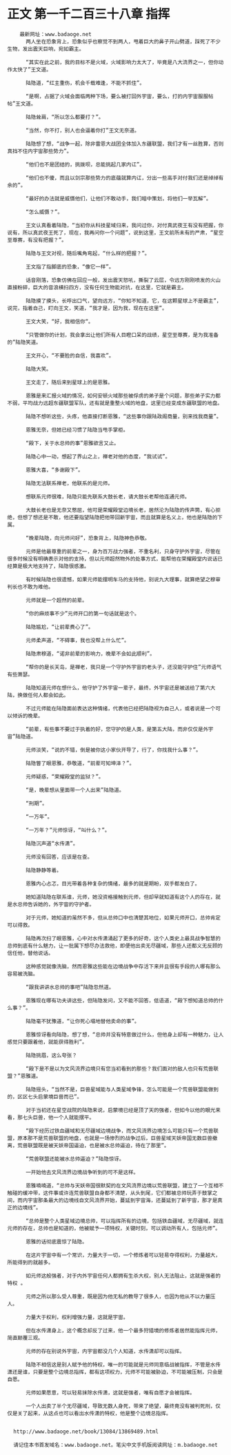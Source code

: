 # 正文 第一千二百三十八章 指挥
        最新网址：www.badaoge.net
          两人坐在恐象背上，恐象似乎也察觉不到两人，甩着巨大的鼻子开山劈道，踩死了不少生物，发出震天巨响，宛如霸主。
      
          “其实在此之前，我的目标不是火域，火域影响力太大了，毕竟是八大流界之一，但你动作太快了”王文道。
      
          陆隐道，“红主重伤，机会千载难逢，不能不抓住”。
      
          “是啊，占据了火域会面临两种下场，要么被打回外宇宙，要么，打的内宇宙服服帖帖”王文道。
      
          陆隐耸肩，“所以怎么都要打？”。
      
          “当然，你不打，别人也会逼着你打”王文无奈道。
      
          陆隐想了想，“战争一起，除非雷恩大战团全体加入东疆联盟，我们才有一丝胜算，否则真挡不住内宇宙那些势力”。
      
          “他们也不是团结的，挑拨呗，总能挑起几家内讧”。
      
          “他们也不傻，而且以剑宗那些势力的底蕴就算内讧，分出一些高手对付我们还是绰绰有余的”。
      
          “最好的办法就是威慑他们，让他们不敢动手，我们暗中策划，将他们一举瓦解”。
      
          “怎么威慑？”。
      
          王文认真看着陆隐，“当初你从科技星域归来，我问过你，对付真武夜王有没有把握，你说有，所以真武夜王死了，现在，我再问你一个问题”，说到这里，王文前所未有的严肃，“星空至尊赛，有没有把握？”。
      
          陆隐与王文对视，随后嘴角弯起，“什么样的把握？”。
      
          王文指了指脚底的恐象，“像它一样”。
      
          话音刚落，恐象仿佛在回应一般，发出震天怒吼，撕裂了云层，令远方刚刚喷发的火山直接粉碎，巨大的音浪横扫四方，没有任何生物能对抗，在这里，它就是霸主。
      
          陆隐摸了摸头，长呼出口气，望向远方，“你知不知道，它，在这颗星球上不是霸主”，说完，指着自己，盯向王文，笑道，“我才是，因为我，现在在这里”。
      
          王文大笑，“好，我相信你“。
      
          “只管做你的计划，我会拿出让他们所有人目瞪口呆的战绩，星空至尊赛，是为我准备的”陆隐笑道。
      
          王文开心，“不要脸的自信，我喜欢”。
      
          陆隐大笑。
      
          王文走了，随后来到星球上的是恩雅。
      
          恩雅是来汇报火域的情况，如何安顿火域那些被俘虏的弟子是个问题，那些弟子实力都不弱，平均战力远超东疆联盟军队，还有就是重整火域的地盘，这里已经变成东疆联盟的地盘。
      
          陆隐不想听这些，头疼，他直接打断恩雅，“这些事你跟陆政阁商量，别来找我商量”。
      
          恩雅无奈，但她已经习惯了陆隐当甩手掌柜。
      
          “殿下，关于水总帅的事”恩雅欲言又止。
      
          陆隐心中一动，想起了界山之上，禅老对他的态度，“我试试”。
      
          恩雅大喜，“多谢殿下”。
      
          陆隐无法联系禅老，他联系的是元师。
      
          想联系元师很难，陆隐只能先联系大鼓长老，请大鼓长老帮他连通元师。
      
          大鼓长老也是无奈又憋屈，他可是荣耀殿堂边境长老，居然沦为陆隐的传声筒，有心拒绝，但想了想还是不敢，他还要指望陆隐把他带回新宇宙，而且就算是名义上，他也是陆隐的下属。
      
          “晚辈陆隐，向元师问好”，恐象背上，陆隐神色恭敬。
      
          元师是他最尊重的前辈之一，身为百万战力强者，不重名利，只身守护外宇宙，尽管在很多时候没有明确表示对他的支持，但以元师超然物外的处事方式，能帮他在荣耀殿堂内说话已经算是极大地支持了，陆隐很感激。
      
          有时候陆隐也很遗憾，如果元师能摆明车马的支持他，别说九大理事，就算绝望之穆审判长也不敢为难他。
      
          元师就是一个超然的前辈。
      
          “你的麻烦事不少”元师开口的第一句话就是这个。
      
          陆隐尴尬，“让前辈费心了”。
      
          元师柔声道，“不碍事，我也没帮上什么忙”。
      
          陆隐肃穆道，“诺非前辈的影响力，晚辈不会如此顺利”。
      
          “帮你的是长天岛，是禅老，我只是一个守护外宇宙的老头子，还没能守护住”元师语气有些萧瑟。
      
          陆隐知道元师在想什么，他守护了外宇宙一辈子，最终，外宇宙还是被送给了第六大陆，换做任何人都会如此。
      
          不过元师能在陆隐面前表达这种情绪，代表他已经把陆隐视为自己人，或者说是一个可以倾诉的晚辈。
      
          “前辈，有些事不要过于执着的好，您守护的是人类，是第五大陆，而非仅仅是外宇宙”陆隐道。
      
          元师淡笑，“说的不错，倒是被你这小家伙开导了，行了，你找我什么事？”。
      
          陆隐瞥了眼恩雅，恭敬道，“前辈可知坤泽？”。
      
          元师疑惑，“荣耀殿堂的监狱？”。
      
          “是，晚辈想从里面带一个人出来”陆隐道。
      
          “刑期”。
      
          “一万年”。
      
          “一万年？”元师惊讶，“叫什么？”。
      
          陆隐沉声道“水传潇”。
      
          元师没有回答，应该是在查。
      
          陆隐静静等着。
      
          恩雅内心忐忑，目光带着各种复杂的情绪，最多的就是期盼，双手都发白了。
      
          她知道陆隐在联系谁，元师，她没资格接触到元师，但却早就知道有这个人的存在，就是水总帅告诉她的，外宇宙的守护者。
      
          对于元师，她知道的虽然不多，但从总帅口中也清楚其地位，如果元师开口，总帅肯定可以得救。
      
          陆隐再次扫了眼恩雅，心中对水传潇涌起了更多的好奇，这个人类史上最具战争智慧的总帅到底有什么魅力，让一批属下想尽办法救他，即便他出卖无尽疆域，那些人还都义无反顾的信任他，替他说话。
      
          这种感觉就像洗脑，然而恩雅这些能在边境战争中存活下来并且很有手段的人哪有那么容易被洗脑。
      
          “跟我讲讲水总帅的事吧”陆隐忽然道。
      
          恩雅现在哪有功夫讲这些，但陆隐发问，又不能不回答，低语道，“殿下想知道总帅的什么事？”。
      
          陆隐毫不犹豫道，“让你死心塌地替他卖命的事”。
      
          恩雅惊讶看向陆隐，想了想，“总帅并没有特意做过什么，但他身上却有一种魅力，让人感觉只要跟着他，就能获得胜利”。
      
          陆隐挑眉，这么夸张？
      
          “殿下是不是以为文风流界边境只有您当初看到的那些？我们面对的敌人也只有荒兽联盟？”恩雅道。
      
          陆隐摇头，“当然不是，巨兽星域能与人类星域争锋，怎么可能是一个荒兽联盟能做到的，区区七头启蒙境巨兽而已”。
      
          对于当初还在星空战院的陆隐来说，启蒙境已经是顶了天的强者，但如今以他的眼光来看，那七头巨兽，他一个人就能摆平。
      
          “殿下经历过铁血疆域和无尽疆域边境战争，而文风流界边境怎么可能只有一个荒兽联盟，原本那不是荒兽联盟的地盘，也就是一场惨烈的战争过后，巨兽星域天妖帝国无数巨兽撤离，荒兽联盟既是被天妖帝国逼迫，也是被水总帅逼迫，待在了那里”。
      
          “荒兽联盟还能被水总帅逼迫？”陆隐惊讶。
      
          一开始他去文风流界边境战争听到的可不是这样。
      
          恩雅喃喃道，“总帅与天妖帝国很默契的在文风流界边境以荒兽联盟，建立了一个互相不触碰的缓冲带，这件事或许连荒兽联盟自身都不清楚，从头到尾，它们都被总帅玩弄于鼓掌之间，而内宇宙那条最大的边境线自文风流界开始，蔓延到宇宙海，还蔓延到了新宇宙，那才是真正的边境线”。
      
          “总帅是整个人类星域边境总帅，可以指挥所有的边境，包括铁血疆域，无尽疆域，就连元师的存在，总帅也是知道的，他被赋予一项特权，关键时刻，可以调动所有人，包括元师”。
      
          恩雅的话彻底震惊了陆隐。
      
          在这片宇宙中有一个常识，力量大于一切，一个修炼者可以轻易夺得权利，力量越大，所能得到的就越多。
      
          如元师这般强者，对于内外宇宙任何人都拥有生杀大权，别人无法阻止，这就是强者的特权 。
      
          元师之所以那么受人尊重，既是因为他无私的教导了很多人，也因为他从不以力量压人。
      
          力量大于权利，权利增强力量，这就是宇宙。
      
          但在水传潇身上，这个概念却反了过来，他一个最多狩猎境的修炼者居然能指挥元师，简直颠覆三观。
      
          元师的存在别说外宇宙，内宇宙都没几个人知道，水传潇却可以指挥。
      
          陆隐不相信这是别人赋予他的特权，唯一的可能就是元师同意临战被指挥，不管是水传潇还是谁，只要是整个边境总指挥，都有这项权力，元师不可能被胁迫，不可能被压制，只会是自愿。
      
          元师如果愿意，可以轻易抹除水传潇，这就是强者，唯有自愿才会被指挥。
      
          一个人出卖了半个无尽疆域，导致无数人身死，带来了绝望，最终竟没有被判死刑，仅仅是关了起来，从这点也可以看出水传潇的特权，他是整个边境总指挥。
      
      
      http://www.badaoge.net/book/13084/13869489.html
      
      请记住本书首发域名：www.badaoge.net。笔尖中文手机版阅读网址：m.badaoge.net